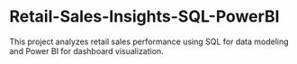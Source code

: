# Retail-Sales-Insights-SQL-PowerBI
This project analyzes retail sales performance using SQL for data modeling and Power BI for dashboard visualization.
